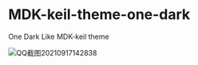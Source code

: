 # MDK-keil-theme-one-dark
One Dark Like MDK-keil theme

![QQ截图20210917142838](https://user-images.githubusercontent.com/88232613/133735123-6c63b984-b891-49d6-89a1-65b3bfaf003f.png)
